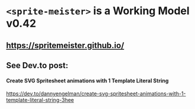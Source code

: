 # ``<sprite-meister>`` is a Working Model v0.42 

## https://spritemeister.github.io/

## See Dev.to post:

#### Create SVG Spritesheet animations with 1 Template Literal String

https://dev.to/dannyengelman/create-svg-spritesheet-animations-with-1-template-literal-string-3hee
